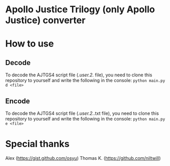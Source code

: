 # Apollo Justice Trilogy (only Apollo Justice) converter

# How to use

## Decode ##
To decode the AJTGS4 script file (*.user.2.* file), you need to clone this repository to yourself and write the following in the console:
```python main.py d <file>```

## Encode ##
To decode the AJTGS4 script file (*.user.2.*.txt file), you need to clone this repository to yourself and write the following in the console:
```python main.py e <file>```

# Special thanks
Alex (https://gist.github.com/osyu)
Thomas K. (https://github.com/niltwill)

